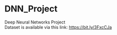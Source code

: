 # DNN_Project
Deep Neural Networks Project  
Dataset is available via this link: https://bit.ly/3FxcCJa
